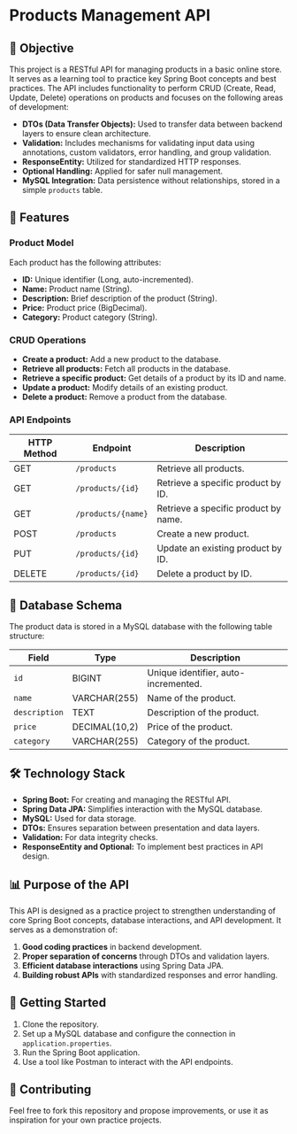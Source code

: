 # Products Management API

## 🎯 Objective

This project is a RESTful API for managing products in a basic online store. It serves as a learning tool to practice key Spring Boot concepts and best practices. The API includes functionality to perform CRUD (Create, Read, Update, Delete) operations on products and focuses on the following areas of development:

- **DTOs (Data Transfer Objects):** Used to transfer data between backend layers to ensure clean architecture.
- **Validation:** Includes mechanisms for validating input data using annotations, custom validators, error handling, and group validation.
- **ResponseEntity:** Utilized for standardized HTTP responses.
- **Optional Handling:** Applied for safer null management.
- **MySQL Integration:** Data persistence without relationships, stored in a simple `products` table.

## 🚀 Features

### Product Model
Each product has the following attributes:

- **ID:** Unique identifier (Long, auto-incremented).
- **Name:** Product name (String).
- **Description:** Brief description of the product (String).
- **Price:** Product price (BigDecimal).
- **Category:** Product category (String).

### CRUD Operations

- **Create a product:** Add a new product to the database.
- **Retrieve all products:** Fetch all products in the database.
- **Retrieve a specific product:** Get details of a product by its ID and name.
- **Update a product:** Modify details of an existing product.
- **Delete a product:** Remove a product from the database.

### API Endpoints

| HTTP Method | Endpoint              | Description                              |
|-------------|-----------------------|------------------------------------------|
| GET         | `/products`          | Retrieve all products.                   |
| GET         | `/products/{id}`     | Retrieve a specific product by ID.       |
| GET         | `/products/{name}`   | Retrieve a specific product by name.     |
| POST        | `/products`          | Create a new product.                    |
| PUT         | `/products/{id}`     | Update an existing product by ID.        |
| DELETE      | `/products/{id}`     | Delete a product by ID.                  |

## 💾 Database Schema

The product data is stored in a MySQL database with the following table structure:

| Field       | Type        | Description                             |
|-------------|-------------|-----------------------------------------|
| `id`        | BIGINT      | Unique identifier, auto-incremented.    |
| `name`      | VARCHAR(255)| Name of the product.                   |
| `description`| TEXT        | Description of the product.            |
| `price`     | DECIMAL(10,2)| Price of the product.                  |
| `category`  | VARCHAR(255)| Category of the product.               |

## 🛠️ Technology Stack

- **Spring Boot:** For creating and managing the RESTful API.
- **Spring Data JPA:** Simplifies interaction with the MySQL database.
- **MySQL:** Used for data storage.
- **DTOs:** Ensures separation between presentation and data layers.
- **Validation:** For data integrity checks.
- **ResponseEntity and Optional:** To implement best practices in API design.

## 📊 Purpose of the API

This API is designed as a practice project to strengthen understanding of core Spring Boot concepts, database interactions, and API development. It serves as a demonstration of:

1. **Good coding practices** in backend development.
2. **Proper separation of concerns** through DTOs and validation layers.
3. **Efficient database interactions** using Spring Data JPA.
4. **Building robust APIs** with standardized responses and error handling.

## 🌱 Getting Started

1. Clone the repository.
2. Set up a MySQL database and configure the connection in `application.properties`.
3. Run the Spring Boot application.
4. Use a tool like Postman to interact with the API endpoints.

## 🤝 Contributing

Feel free to fork this repository and propose improvements, or use it as inspiration for your own practice projects.

